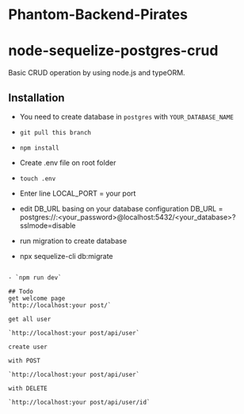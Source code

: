 # Phantom-Backend-Pirates


# node-sequelize-postgres-crud

Basic CRUD operation by using node.js and typeORM.

## Installation

- You need to create database in `postgres` with `YOUR_DATABASE_NAME`
- `git pull this branch`
- `npm install`

- Create .env file on root folder
- `touch .env`

- Enter line
LOCAL_PORT = your port 
- edit DB_URL basing on your database configuration
DB_URL = postgres://<username>:<your_password>@localhost:5432/<your_database>?sslmode=disable

- run migration to create database

- npx sequelize-cli  db:migrate

```

- `npm run dev`

## Todo
get welcome page
`http://localhost:your post/`

get all user

`http://localhost:your post/api/user`

create user

with POST

`http://localhost:your post/api/user`

with DELETE

`http://localhost:your post/api/user/id`